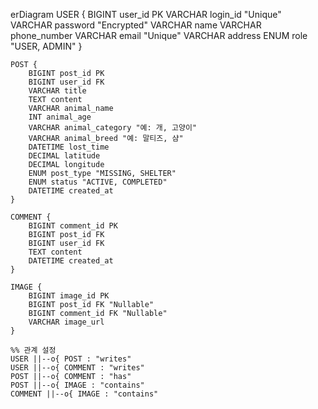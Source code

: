 erDiagram
USER {
BIGINT user_id PK
VARCHAR login_id "Unique"
VARCHAR password "Encrypted"
VARCHAR name
VARCHAR phone_number
VARCHAR email "Unique"
VARCHAR address
ENUM role "USER, ADMIN"
}

    POST {
        BIGINT post_id PK
        BIGINT user_id FK
        VARCHAR title
        TEXT content
        VARCHAR animal_name
        INT animal_age
        VARCHAR animal_category "예: 개, 고양이"
        VARCHAR animal_breed "예: 말티즈, 샴"
        DATETIME lost_time
        DECIMAL latitude
        DECIMAL longitude
        ENUM post_type "MISSING, SHELTER"
        ENUM status "ACTIVE, COMPLETED"
        DATETIME created_at
    }

    COMMENT {
        BIGINT comment_id PK
        BIGINT post_id FK
        BIGINT user_id FK
        TEXT content
        DATETIME created_at
    }

    IMAGE {
        BIGINT image_id PK
        BIGINT post_id FK "Nullable"
        BIGINT comment_id FK "Nullable"
        VARCHAR image_url
    }

    %% 관계 설정
    USER ||--o{ POST : "writes"
    USER ||--o{ COMMENT : "writes"
    POST ||--o{ COMMENT : "has"
    POST ||--o{ IMAGE : "contains"
    COMMENT ||--o{ IMAGE : "contains"